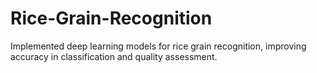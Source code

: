 # Rice-Grain-Recognition
Implemented deep learning models for rice grain recognition, improving accuracy in classification and quality assessment.

